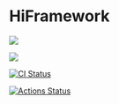 # HiFramework

![](https://github.com/hiframework/hiframework/workflows/.github/workflows/main.yml/badge.svg)






![](https://github.com/hiramtan/hiframework/workflows/ci/badge.svg)


[![CI Status](https://github.com/hiramtan/hiframework/workflows/.github/workflows/main.yml/badge.svg)](https://github.com/hiramtan/hiframework/workflows/.github/workflows/main.yml/badge.svg)


[![Actions Status](https://github.com/hiframework/hiframework/workflows/ci/badge.svg)](https://github.com/hiframework/hiframework/actions)
